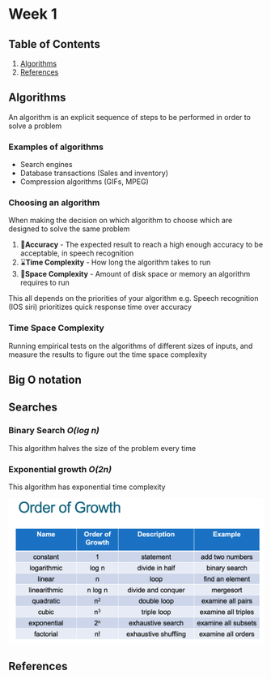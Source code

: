 # Week 1

## Table of Contents

1. [Algorithms](#Algorithms)
2. [References](#References)

<!-- - Big(O) - log n, n log n, 0(1), 2n, n
- Sorting algorithms
- Hashing - Constant time lookup
- Binary search -  splits arr in half -->

## Algorithms

An algorithm is an explicit sequence of steps to be
performed in order to solve a problem

### Examples of algorithms

- Search engines
- Database transactions (Sales and inventory)
- Compression algorithms (GIFs, MPEG)

### Choosing an algorithm

When making the decision on which algorithm to choose which are designed to solve the same problem

1. 🎯**Accuracy** - The expected result to reach a high enough accuracy to be acceptable, in speech recognition
2. ⌛**Time Complexity** - How long the algorithm takes to run
3. 💾**Space Complexity** - Amount of disk space or memory an algorithm requires to run

This all depends on the priorities of your algorithm e.g. Speech recognition (IOS siri) prioritizes quick response time over accuracy

### Time Space Complexity

Running empirical tests on the algorithms of different sizes of inputs, and measure the results to figure out the time space complexity

## Big O notation
## Searches
### Binary Search *O(log n)*
This algorithm halves the size of the problem every time
### Exponential growth  *O(2n)*
This algorithm has exponential time complexity

![order-of-growth-table](images/order-of-growth.png)

## References

